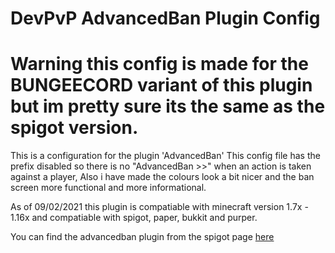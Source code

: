 # DevPvP AdvancedBan Plugin Config

# Warning this config is made for the BUNGEECORD variant of this plugin but im pretty sure its the same as the spigot version.

This is a configuration for the plugin 'AdvancedBan'
This config file has the prefix disabled so there is no "AdvancedBan >>" when an action is taken against a player, Also i have made the colours look a bit nicer and the ban screen more functional and more informational.

As of 09/02/2021 this plugin is compatiable with minecraft version 1.7x - 1.16x and compatiable with spigot, paper, bukkit and purper.

You can find the advancedban plugin from the spigot page <a href="https://www.spigotmc.org/resources/advancedban.8695/">here</a>

